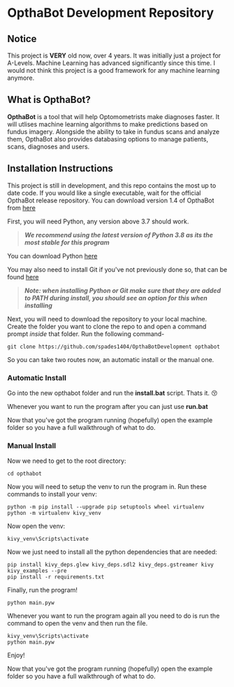# OpthaBot Development Repository

## Notice
This project is __VERY__ old now, over 4 years. It was initially just a project for A-Levels. Machine Learning has advanced significantly since this time. I would not think this project is a good framework for any machine learning anymore. 

## What is OpthaBot?
__OpthaBot__ is a tool that will help Optomometrists make diagnoses faster. It will utlises machine learning algorithms to make predictions based on fundus imagery. Alongside the ability to take in fundus scans and analyze them, OpthaBot also provides databasing options to manage patients, scans, diagnoses and users. 

## Installation Instructions

This project is still in development, and this repo contains the most up to date code. If you would like a single executable, wait for the official OpthaBot release repository. You can download version 1.4 of OpthaBot from [here](https://drive.google.com/file/d/1MEfIRiECeZk5osR9JVXSc57sRxra4Uaj/view)

First, you will need Python, any version above 3.7 should work.
>__*We recommend using the latest version of Python 3.8 as its the most stable for this program*__ 

You can download Python [here](https://www.python.org/downloads/) 

You may also need to install Git if you've not previously done so, that can be found [here](https://git-scm.com/download/win)

> *__Note: when installing Python or Git make sure that they are added to PATH during install, you should see an option for this when installing__*


Next, you will need to download the repository to your local machine. Create the folder you want to clone the repo to and open a command prompt *inside* that folder. Run the following command- 

    git clone https://github.com/spades1404/OpthaBotDevelopment opthabot
    
So you can take two routes now, an automatic install or the manual one. 

### Automatic Install

Go into the new opthabot folder and run the __install.bat__ script. Thats it. :kissing_closed_eyes:

Whenever you want to run the program after you can just use __run.bat__

Now that you've got the program running (hopefully) open the example folder so you have a full walkthrough of what to do.

### Manual Install
    
Now we need to get to the root directory:

    cd opthabot
    
Now you will need to setup the venv to run the program in. Run these commands to install your venv:

    python -m pip install --upgrade pip setuptools wheel virtualenv
    python -m virtualenv kivy_venv
    
Now open the venv:

    kivy_venv\Scripts\activate
    
Now we just need to install all the python dependencies that are needed:

    pip install kivy_deps.glew kivy_deps.sdl2 kivy_deps.gstreamer kivy kivy_examples --pre
    pip install -r requirements.txt
    
Finally, run the program!

    python main.pyw
    

Whenever you want to run the program again all you need to do is run the command to open the venv and then run the file.

    kivy_venv\Scripts\activate
    python main.pyw
    
Enjoy!

Now that you've got the program running (hopefully) open the example folder so you have a full walkthrough of what to do.


